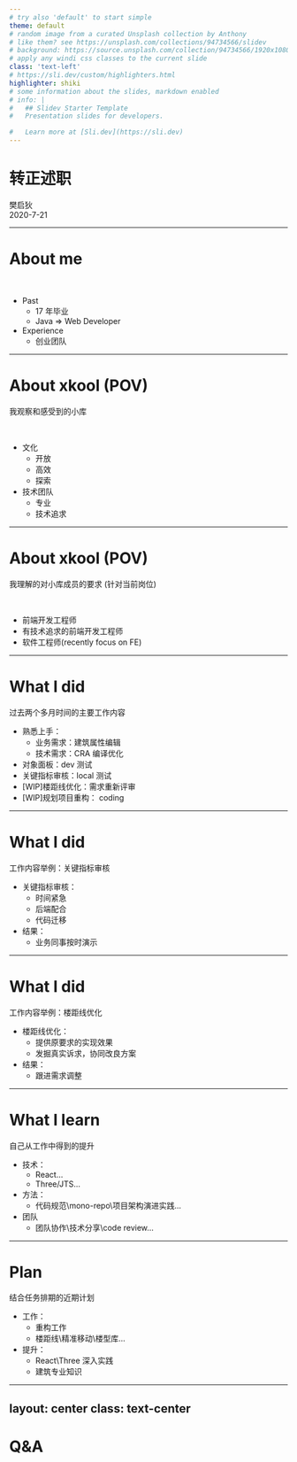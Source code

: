 ```yaml
---
# try also 'default' to start simple
theme: default
# random image from a curated Unsplash collection by Anthony
# like them? see https://unsplash.com/collections/94734566/slidev
# background: https://source.unsplash.com/collection/94734566/1920x1080
# apply any windi css classes to the current slide
class: 'text-left'
# https://sli.dev/custom/highlighters.html
highlighter: shiki
# some information about the slides, markdown enabled
# info: |
#   ## Slidev Starter Template
#   Presentation slides for developers.

#   Learn more at [Sli.dev](https://sli.dev)
---
```


# 转正述职

<div class="p-20 m-0 p-0 leading-relaxed">
樊启狄
<br/>
2020-7-21
</div>

---

# About me

<br>

<v-clicks>

- Past
    - 17 年毕业
    - Java  => Web Developer
- Experience
    - 创业团队


</v-clicks>

---

# About xkool (POV)

我观察和感受到的小库 

<br>

<v-clicks>

- 文化
    - 开放
    - 高效
    - 探索
- 技术团队
    - 专业
    - 技术追求


</v-clicks>

---

# About xkool (POV)

我理解的对小库成员的要求
<v-click><span>(针对当前岗位)</span></v-click>

<br>

<v-clicks>

- 前端开发工程师
- 有技术追求的前端开发工程师
- 软件工程师(recently focus on FE)

</v-clicks>

---

# What I did

过去两个多月时间的主要工作内容


<v-clicks>

- 熟悉上手：
    - 业务需求：建筑属性编辑
    - 技术需求：CRA 编译优化
- 对象面板：dev 测试
- 关键指标审核：local 测试
- [WIP]楼距线优化：需求重新评审
- [WIP]规划项目重构： coding


</v-clicks>

---

# What I did

工作内容举例：关键指标审核


<v-clicks>

- 关键指标审核：
    - 时间紧急
    - 后端配合
    - 代码迁移
- 结果：
    - 业务同事按时演示


</v-clicks>

---

# What I did

工作内容举例：楼距线优化


<v-clicks>

- 楼距线优化：
    - 提供原要求的实现效果
    - 发掘真实诉求，协同改良方案
- 结果：
    - 跟进需求调整


</v-clicks>

---

# What I learn

 自己从工作中得到的提升


<v-clicks>

- 技术：
    - React...
    - Three/JTS...
- 方法：
    - 代码规范\mono-repo\项目架构演进实践...
- 团队
    - 团队协作\技术分享\code review...

</v-clicks>

---

# Plan

结合任务排期的近期计划


<v-clicks>

- 工作：
    - 重构工作
    - 楼距线\精准移动\楼型库...
- 提升：
    - React\Three 深入实践
    - 建筑专业知识

</v-clicks>

---
layout: center
class: text-center
---

# Q&A